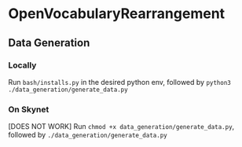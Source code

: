 # OpenVocabularyRearrangement

## Data Generation

### Locally

Run `bash/installs.py` in the desired python env, followed by `python3 ./data_generation/generate_data.py`

### On Skynet

[DOES NOT WORK] Run `chmod +x data_generation/generate_data.py`, followed by `./data_generation/generate_data.py`